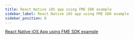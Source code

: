 ```yaml
---
title: React Native iOS app using FME SDK example
sidebar_label: React Native iOS app using FME SDK example
sidebar_position: 8
---
```


[React Native iOS App using FME SDK example](https://github.com/Split-Community/Split-SDKs-Examples/tree/main/React-native-iOS-SDK)